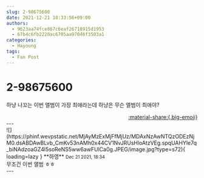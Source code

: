 ```yaml
---
slug: 2-98675600
date: 2021-12-21 18:33:56+09:00
authors:
  - 9623aa74fce867c6eaf26718915d1953
  - 67b4c6fb2220ac6705aa97046f3503a1
categories:
  - Hayoung
tags:
  - Fan Post
---
```


# 2-98675600

<div class="post-container" markdown="1">
<div class="content-container md-sidebar__scrollwrap" markdown="1">

하냥 나꼬는 이번 앨범이 가장 최애라는데 하냥은 무슨 앨범이 최애야?

</div>
</div>

<div style="text-align: right;" markdown="1">
<a href="https://weverse.io/fromis9/fanpost/2-98675600" style="text-align: right;">:material-share:{.big-emoji}</a>
</div>
---

<div class="comments-container md-sidebar__scrollwrap" markdown="1">
<div class="comment" markdown="1">
<div class='id-container' markdown="1">
![](https://phinf.wevpstatic.net/MjAyMzExMjFfMjUz/MDAxNzAwNTQzODEzNjM0.dsABDAwBLvb_CmKv53nAMh0x44CV1NvJRUsHloAtzVEg.spqUAHYle7q_biNAdzoaGZ4l5soReNS5ww6awFUlCa0g.JPEG/image.jpg?type=s72){ loading=lazy }
**<span class="artist">하영</span>** <small>Dec 21 2021, 18:34</small><br>
</div>
<div class='comment-body' markdown="1">
무조건 이번 앨범 ㅎㅎ
</div>
</div>
</div>
---
